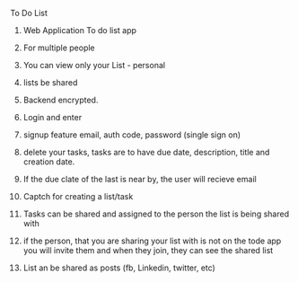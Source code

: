 To Do List

1) Web Application To do list app

2) For multiple people 

3) You can view only your List - personal

4) lists be shared 

5) Backend encrypted.

6) Login and enter

7) signup feature email, auth code, password (single sign on)

8) delete your tasks, tasks are to have due date, description, title and creation date.

9) If the due clate of the last is near by, the user will recieve email

10) Captch for creating a list/task 

11) Tasks can be shared and assigned to the person the list is being shared with

12) if the person, that you are sharing your list with is not on the tode app you will invite them and when they join, they can see the shared list

13) List an be shared as posts (fb, Linkedin, twitter, etc)
